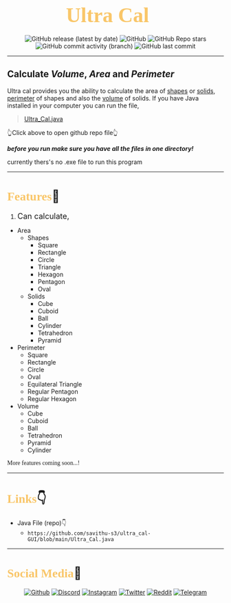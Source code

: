 <h1 align="center" style="color:#F9C669"><font size="8" face="CaskaydiaCove NF">Ultra Cal🧮</font></h1>

<p align="center">
<img alt="GitHub release (latest by date)" src="https://img.shields.io/github/v/release/savithu-s3/ultra_cal-GUI?logo=github&color=red">
<img alt="GitHub" src="https://img.shields.io/github/license/savithu-s3/ultra_cal-GUI?color=orange&logo=github">
<img alt="GitHub Repo stars" src="https://img.shields.io/github/stars/savithu-s3/ultra_cal-GUI?color=yellow&logo=github">
<img alt="GitHub commit activity (branch)" src="https://img.shields.io/github/commit-activity/w/savithu-s3/ultra_cal-GUI/main?logo=github&color=brightgreen">
<img alt="GitHub last commit" src="https://img.shields.io/github/last-commit/savithu-s3/ultra_cal-GUI?logo=github&color=blue">
</p>

---

## Calculate **_Volume_, _Area_ and _Perimeter_**

Ultra cal provides you the ability to calculate the area of [shapes](#font-stylecolorf9c669-facecaskaydiacove-nffeaturesfont📃) or [solids](#font-stylecolorf9c669-facecaskaydiacove-nffeaturesfont📃), [perimeter](#font-stylecolorf9c669-facecaskaydiacove-nffeaturesfont📃) of shapes and also the [volume](#font-stylecolorf9c669-facecaskaydiacove-nffeaturesfont📃) of solids.
If you have Java installed in your computer you can run the file,
>[Ultra_Cal.java](https://github.com/savithu-s3/ultra_cal-GUI/blob/main/Ultra_Cal.java)

👆Click above to open github repo file👆

***before you run make sure you have all the files in one directory!***

currently thers's no .exe file to run this program

---

# <font style="color:#F9C669" face="CaskaydiaCove NF">Features</font>📃

1. <font size="4">Can calculate,</font>
- Area
  - Shapes
    - Square
    - Rectangle
    - Circle
    - Triangle
    - Hexagon
    - Pentagon
    - Oval
  - Solids
    - Cube
    - Cuboid
    - Ball
    - Cylinder
    - Tetrahedron
    - Pyramid
- Perimeter
  - Square
  - Rectangle
  - Circle
  - Oval
  - Equilateral Triangle
  - Regular Pentagon
  - Regular Hexagon
- Volume
  - Cube
  - Cuboid
  - Ball
  - Tetrahedron
  - Pyramid
  - Cylinder

<font face="CaskaydiaCove NF">More features coming soon...!</font>

---

# <font style="color:#F9C669" face="CaskaydiaCove NF">Links</font>👇

- Java File (repo)👇
  - ```https://github.com/savithu-s3/ultra_cal-GUI/blob/main/Ultra_Cal.java```

---

# <font style="color:#F9C669" face="CaskaydiaCove NF">Social Media</font>👥

<p align="center">
<a href="https://github.com/savithu-s3"><img src="https://img.shields.io/static/v1?logo=github&label=&message=Github&color=36393f&style=flat-square" alt="Github"></a>
<a href="https://discord.com/users/852854232435916800"><img src="https://img.shields.io/static/v1?logo=discord&label=&message=Discord&color=36393f&style=flat-square" alt="Discord"></a>
<a href="https://instagram.com/Savithu_s3"><img src="https://img.shields.io/static/v1?logo=instagram&label=&message=Instagram&color=36393f&style=flat-square" alt="Instagram"></a>
<a href="https://twitter.com/savithu_s3"><img src="https://img.shields.io/static/v1?logo=twitter&label=&message=Twitter&color=36393f&style=flat-square" alt="Twitter"></a>
<a href="https://www.reddit.com/user/Savithu_s3"><img src="https://img.shields.io/static/v1?logo=reddit&label=&message=Reddit&color=36393f&style=flat-square" alt="Reddit"></a>
<a href="https://t.me/savithu_s3"><img src="https://img.shields.io/static/v1?logo=telegram&label=&message=Telegram&color=36393f&style=flat-square" alt="Telegram"></a>
</p>